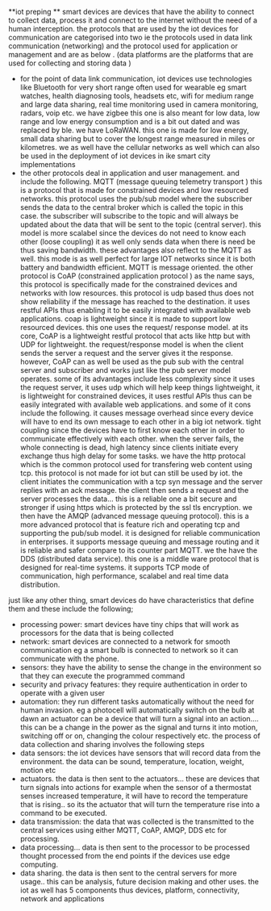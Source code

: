 **iot preping **
smart devices are devices that have the ability to connect to collect data, process it and connect to the internet without the need of a human interception. 
the protocols that are used by the iot devices for communication are categorised into two ie the protocols used in data link communication (networking) and the protocol used for application or management and are as below .  (data platforms are the platforms that are used for collecting and storing data )
- for the point of data link communication, iot devices use technologies like Bluetooth for very short range often used for wearable eg smart watches, health diagnosing tools, headsets etc, wifi for medium range and large data sharing, real time monitoring used in camera monitoring, radars, voip etc. we have zigbee this one is also meant for low data, low range and low energy consumption and is a bit out dated and was replaced by ble. we have LoRaWAN. this one is made for low energy, small data sharing but to cover the longest range measured in miles or kilometres. we as well have the cellular networks as well which can also be used in the deployment of iot devices in ike smart city implementations 
- the other protocols deal in application and user management. and include the following. MQTT (message queuing telemetry transport ) this is a protocol that is made for constrained devices and low resourced networks. this protocol uses the pub/sub model where the subscriber sends the data to the central broker which is called the topic in this case. the subscriber will subscribe to the topic and will always be updated about the data that will be sent to the topic (central server). this model is more scalabel since the devices do not need to know each other (loose  coupling) it as well only sends data when there is need be thus saving bandwidth. these advantages also reflect to the MQTT as well. this mode is as well perfect for large IOT networks since it is both battery and bandwidth efficient. MQTT is message oriented. the other protocol is CoAP (constrained application protocol ) as the name says, this protocol is specifically made for the constrained devices and networks with low resources. this protocol is udp based thus does not show reliability if the message has reached to the destination. it uses restful APIs thus enabling it to be easily integrated with available web applications. coap is lightweight since it is made to support low resourced devices.  this one uses the request/ response model. at its core, CoAP is a lightweight restful protocol that acts like http but with UDP for lightweight. the request/response model is when the client sends the server a request and the server gives it the response. however, CoAP can as well be used as the pub sub with the central server and subscriber and works just like the pub server model operates. some of its advantages include less complexity since it uses the request server, it uses udp which will help keep things lightweight, it is lightweight for constrained devices, it uses restful APIs thus can be easily integrated with available web applications. and some of it cons include the following. it causes message overhead since every device will have to end its own message to each other in a big iot network. tight coupling since the devices have to first know each other in order to communicate effectively with each other. when the server fails, the whole connecting is dead, high latency since clients initiate every exchange thus  high delay for some tasks. we have the http protocal which is the common protocol used for transfering web content using tcp. this protocol is not made for iot but can still be used by iot. the client initiates the communication with a tcp syn message and the server replies with an ack message. the client then sends a request and the server processes the data... this is a reliable one a bit secure and stronger if using https which is protected by the ssl tls encryption.  we then have the AMQP (advanced message queuing protocol). this is a more advanced protocol that is feature rich and operating   tcp and supporting the pub/sub model. it is designed for reliable communication in enterprises. it supports message queuing and message routing and it is reliable and safer compare to its counter part MQTT. we the have the DDS (distributed data service). this one is a middle ware protocol that is designed for real-time systems. it supports TCP mode of communication, high performance, scalabel and real time data distribution. 

just like any other thing, smart devices do have characteristics that define them and these include the following;
- processing power: smart devices have tiny chips that will work as processors for the data that is being collected 
- network: smart devices are connected to a network for smooth communication eg a smart bulb is connected to network so it can communicate with the phone. 
- sensors: they have the ability to sense the change in the environment so that they can execute the programmed command 
- security and privacy features: they require authentication in order to operate with a given user
- automation: they run different tasks automatically without the need for human invasion. eg a photocell will automatically switch on the bulb at dawn 
an actuator can be a device that will turn a signal into an action.... this can be a change in the power as the signal and turns it into motion, switching off or on, changing the colour respectively etc. 
the process of data collection and sharing involves the following steps
- data sensors: the iot devices have sensors that will record data from the environment. the data can be sound, temperature, location, weight, motion etc
- actuators. the data is then sent to the actuators... these are devices that turn signals into actions for example when the sensor of a thermostat senses increased temperature, it will have to record the temperature that is rising.. so its the actuator that will turn the temperature rise into a command to be executed. 
- data transmission: the data that was collected is the transmitted to the central services using either MQTT, CoAP, AMQP, DDS etc for processing.
- data processing... data is then sent to the processor to  be processed thought processed from the end points if the devices use edge computing. 
- data sharing. the data is then sent to the central servers for more usage.. this can be analysis, future decision making and other uses. 
the iot as well has 5 components thus devices, platform, connectivity, network and applications
